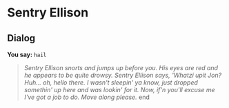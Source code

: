 # Sentry Ellison
## Dialog

**You say:** `hail`



>*Sentry Ellison snorts and jumps up before you. His eyes are red and he appears to be quite drowsy. Sentry Ellison says, 'Whatzi upit Jon? Huh... oh, hello there. I wasn't sleepin' ya know, just dropped somethin' up here and was lookin' for it. Now, if'n you'll excuse me I've got a job to do. Move along please.*
end
